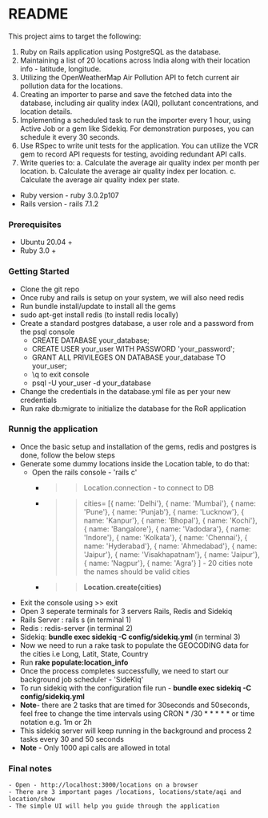 # README
This project aims to target the following: 

1. Ruby on Rails application using PostgreSQL as the database.
2. Maintaining a list of 20 locations across India along with their location info - latitude, longitude.
3. Utilizing the OpenWeatherMap Air Pollution API to fetch current air pollution data for the locations.
4. Creating an importer to parse and save the fetched data into the database, including air quality index (AQI), pollutant concentrations, and location details.
5. Implementing a scheduled task to run the importer every 1 hour, using Active Job or a gem like Sidekiq. For demonstration purposes, you can schedule it every 30 seconds.
6. Use RSpec to write unit tests for the application. You can utilize the VCR gem to record API requests for testing, avoiding redundant API calls.
7. Write queries to:
   a. Calculate the average air quality index per month per location.
   b. Calculate the average air quality index per location.
   c. Calculate the average air quality index per state.
   
* Ruby version - ruby 3.0.2p107
* Rails version - rails 7.1.2

### Prerequisites
  - Ubuntu 20.04 +
  - Ruby 3.0 +

### Getting Started
  - Clone the git repo
  - Once ruby and rails is setup on your system, we will also need redis
  - Run bundle install/update to install all the gems
  - sudo apt-get install redis (to install redis locally)
  - Create a standard postgres database, a user role and a password from the psql console
      - CREATE DATABASE your_database;
      - CREATE USER your_user WITH PASSWORD 'your_password';
      - GRANT ALL PRIVILEGES ON DATABASE your_database TO your_user;
      - \q to exit console
      - psql -U your_user -d your_database
  - Change the credentials in the database.yml file as per your new credentials
  - Run rake db:migrate to initialize the database for the RoR application

  ### Runnig the application
  - Once the basic setup and installation of the gems, redis and postgres is done, follow the below steps
  - Generate some dummy locations inside the Location table, to do that:
    - Open the rails console - 'rails c'
      - >> Location.connection - to connect to DB
      - >> cities= [{ name: 'Delhi'}, { name: 'Mumbai'}, { name: 'Pune'}, { name: 'Punjab'}, { name: 'Lucknow'}, { name: 'Kanpur'}, { name: 'Bhopal'}, { name: 'Kochi'}, { name: 'Bangalore'}, { name: 'Vadodara'}, { name: 'Indore'}, { name: 'Kolkata'}, { name: 'Chennai'}, { name: 'Hyderabad'}, { name: 'Ahmedabad'}, { name: 'Jaipur'}, { name: 'Visakhapatnam'}, { name: 'Jaipur'}, { name: 'Nagpur'}, { name: 'Agra'}  ] - 20 cities note the names should be valid cities
      - >> **Location.create(cities)**
   - Exit the console using >> exit
   - Open 3 seperate terminals for 3 servers Rails, Redis and Sidekiq
   - Rails Server : rails s (in terminal 1)
   - Redis : redis-server (in terminal 2)
   - Sidekiq: **bundle exec sidekiq -C config/sidekiq.yml** (in terminal 3)
   - Now we need to run a rake task to populate the GEOCODING data for the cities i.e Long, Latit, State, Country
   - Run **rake populate:location_info**
   - Once the process completes successfully, we need to start our background job scheduler - 'SideKiq'
   - To run sidekiq with the configuration file run - **bundle exec sidekiq -C config/sidekiq.yml**
   - **Note**- there are 2 tasks that are timed for 30seconds and 50seconds, feel free to change the time intervals using CRON * /30 * * * * * or time notation e.g. 1m or 2h
   - This sidekiq server will keep running in the background and process 2 tasks every 30 and 50 seconds
   - **Note** - Only 1000 api calls are allowed in total


  ### Final notes
    - Open - http://localhost:3000/locations on a browser
    - There are 3 important pages /locations, locations/state/aqi and location/show
    - The simple UI will help you guide through the application
